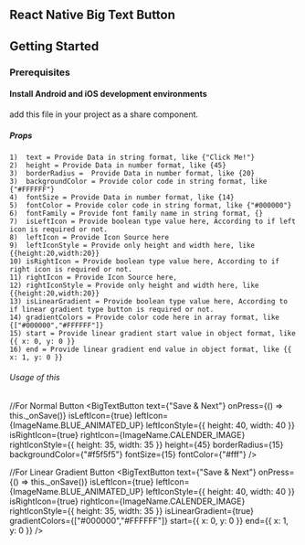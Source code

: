 ## React Native Big Text Button

## Getting Started
### Prerequisites
#### Install Android and iOS development environments
  add this file in your project as a share component.

##### Props
    1)  text = Provide Data in string format, like {"Click Me!"}
    2)  height = Provide Data in number format, like {45}
    3)  borderRadius =  Provide Data in number format, like {20} 
    3)  backgroundColor = Provide color code in string format, like {"#FFFFFF"}
    4)  fontSize = Provide Data in number format, like {14}
    5)  fontColor = Provide color code in string format, like {"#000000"}
    6)  fontFamily = Provide font family name in string format, {}
    7)  isLeftIcon = Provide boolean type value here, According to if left icon is required or not.
    8)  leftIcon = Provide Icon Source here
    9)  leftIconStyle = Provide only height and width here, like {{height:20,width:20}}
    10) isRightIcon = Provide boolean type value here, According to if right icon is required or not.
    11) rightIcon = Provide Icon Source here,
    12) rightIconStyle = Provide only height and width here, like {{height:20,width:20}}
    13) isLinearGradient = Provide boolean type value here, According to if linear gradient type button is required or not.
    14) gradientColors = Provide color code here in array format, like {["#000000","#FFFFFF"]}
    15) start = Provide linear gradient start value in object format, like {{ x: 0, y: 0 }} 
    16) end = Provide linear gradient end value in object format, like {{ x: 1, y: 0 }}


###### Usage of this
//For Normal Button
<BigTextButton
    text={"Save & Next"}
    onPress={() => this._onSave()}
    isLeftIcon={true}
    leftIcon={ImageName.BLUE_ANIMATED_UP}
    leftIconStyle={{ height: 40, width: 40 }}
    isRightIcon={true}
    rightIcon={ImageName.CALENDER_IMAGE}
    rightIconStyle={{ height: 35, width: 35 }}
    height={45}
    borderRadius={15}
    backgroundColor={"#f5f5f5"}
    fontSize={15}
    fontColor={"#fff"}
/>

//For Linear Gradient Button
<BigTextButton
    text={"Save & Next"}
    onPress={() => this._onSave()}
    isLeftIcon={true}
    leftIcon={ImageName.BLUE_ANIMATED_UP}
    leftIconStyle={{ height: 40, width: 40 }}
    isRightIcon={true}
    rightIcon={ImageName.CALENDER_IMAGE}
    rightIconStyle={{ height: 35, width: 35 }}
    isLinearGradient={true}
    gradientColors={["#000000","#FFFFFF"]}
    start={{ x: 0, y: 0 }} 
    end={{ x: 1, y: 0 }}
/>